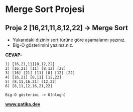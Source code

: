 # Merge Sort Projesi

## Proje 2 **[16,21,11,8,12,22]** -> Merge Sort

- Yukarıdaki dizinin sort türüne göre aşamalarını yazınız.
- Big-O gösterimini yazınız.nız.

**CEVAP:**
```
1) [16,21,11][8,12,22]
2) [16,21] [11] [8,12] [22]
3) [16] [21] [11] [8] [12] [22]
4) [16,21] [8,11] [12,22]
5) [8,11,16,21] [12,22]
6) [8,11,12,16,21,22]
```

```
Big-O gösterimi -> O(nlogn)
```

**www.patika.dev**
